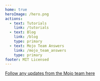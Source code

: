 ```yaml
---
home: true
heroImage: /hero.png
actions:
  - text: Tutorials
    link: /tutorials
  - text: Blog
    link: /blog
    type: primary
  - text: Mojo Team Answers
    link: /mojo_team_answers
    type: primary
footer: MIT Licensed
---
```


[Follow any updates from the Mojo team here](/updates)
